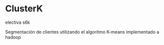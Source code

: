 # ClusterK
electiva s6k

Segmentación de clientes utilizando el algoritmo K-means implementado a hadoop
